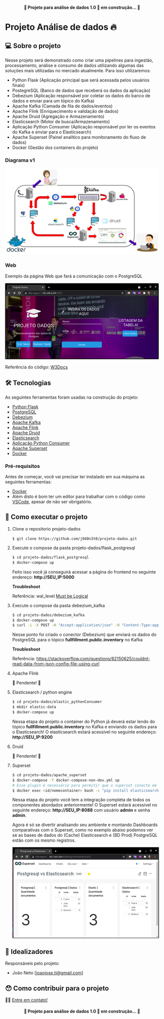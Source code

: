 <h4 align="center"> 
	🚧 Projeto para análise de dados 1.0 🚀 em construção... 🚧
</h4>

# Projeto Análise de dados 🔥

## 💻 Sobre o projeto

Nesse projeto será demonstrado como criar uma pipelines para ingestão, processamento, análise e consumo de dados utilizando algumas das soluções mais utilizadas no mercado atualmente. Para isso utilizaremos:
- Python Flask (Aplicação principal que será acessada pelos usuários finais)
- PostegreSQL (Banco de dados que receberá os dados da aplicação)
- Debezium (Aplicação responsável por coletar os dados do banco de dados e enviar para um tópico do Kafka)
- Apache Kafka (Camada de fila de dados/eventos)
- Apache Flink (Enriquecimento e validação de dados)
- Apache Druid (Agregação e Armazenamento)
- Elasticsearch (Motor de busca/Armazenamento)
- Aplicação Python Consumer (Aplicação responsável por ler os eventos do Kafka e enviar para o Elasticsearch)
- Apache Superset (Painel analítico para monitoramento do fluxo de dados)
- Docker (Gestão dos containers do projeto)

### Diagrama v1
![projeto-dados](apoio/projeto_dados.png)

### Web

Exemplo da página Web que fará a comunicação com o PostgreSQL

![projeto-dados](apoio/webpage.png)

Referência do código: [W3Docs](https://www.w3docs.com/tools/editor/5795)

## 🛠 Tecnologias

As seguintes ferramentas foram usadas na construção do projeto:

- [Python Flask][flask]
- [PostgreSQL][postgresql]
- [Debezium][debezium]
- [Apache Kafka][kafka]
- [Apache Flink][flink]
- [Apache Druid][druid]
- [Elasticsearch][elasticsearch]
- [Aplicação Python Consumer][python-kafka]
- [Apache Superset][superset]
- [Docker][Docker]

### Pré-requisitos

Antes de começar, você vai precisar ter instalado em sua máquina as seguintes ferramentas:

- [Docker][Docker]
- Além disto é bom ter um editor para trabalhar com o código como [VSCode][vscode], apesar de não ser obrigatório.

## 🚀 Como executar o projeto

1. Clone o repositorio projeto-dados

    ```$ git clone https://github.com/j040n3t0/projeto-dados.git```

2. Execute o compose da pasta projeto-dados/flask_postgresql

    ```bash
    $ cd projeto-dados/flask_postgresql
    $ docker-compose up
    ```

    Feito isso você já conseguirá acessar a página do frontend no seguinte endereço: **http://SEU_IP:5000**

    **Troubleshoot**

    Referência: wal_level [Must be Logical](https://stackoverflow.com/questions/59416301/how-to-change-postgres-docker-image-wal-level-on-setup)

3. Execute o compose da pasta debezium_kafka

    ```bash
    $ cd projeto-dados/debezium_kafka
    $ docker-compose up
    $ curl -i -X POST -H "Accept:application/json" -H "Content-Type:application/json" localhost:8083/connectors/ -d @./postgresql-connect.json
    ```

    Nesse ponto foi criado o conector (Debezium) que enviará os dados do PostgreSQL para o tópico **fullfillment.public.inventory** no Kafka

    **Troubleshoot**

    Referência: https://stackoverflow.com/questions/62150625/couldnt-read-data-from-json-config-file-using-curl

4. Apache Flink

    🚧 Pendente! 🚧

5. Elasticsearch / python engine

    ```bash
    $ cd projeto-dados/elastic_pythonConsumer
    $ mkdir elastic-data
    $ docker-compose up
    ```

    Nessa etapa do projeto o container do Python já deverá estar lendo do tópico **fullfillment.public.inventory** no Kafka e enviando os dados para o Elasticsearch! O elasticsearch estará acessível no seguinte endereço: **http://SEU_IP:9200**

6. Druid

    🚧 Pendente! 🚧

7. Superset

    ```bash
    $ cd projeto-dados/apache_superset
    $ docker-compose -f docker-compose-non-dev.yml up
    # Esse plugin é necessário para permitir que o superset conecte em bases Elasticsearch
    $ docker exec <id/nomecontainer> bash -c "pip install elasticsearch-dbapi"
    ```

    Nessa etapa do projeto você tem a integração completa de todos os componentes abordados anteriormente! O Superset estará acessível no seguinte endereço: **http://SEU_IP:8088** com usuário **admin** e senha **admin**. 
    
    Agora é só se divertir analisando seu ambiente e montando Dashboards comparativas com o Superset, como no exemplo abaixo podemos ver se as bases de dados do (Cache) Elasticsearch e (BD Prod) PostgreSQL estão com os mesmo registros.

    ![superset](apoio/superset.png)


## 🧠 Idealizadores

Responsáveis pelo projeto:
- João Neto [joaojose.ti@gmail.com]

## 😯 Como contribuir para o projeto

👋🏽 [Entre em contato!](https://t.me/j040n3t0)

<!-- ## 📝 Licença -->


<h4 align="center"> 
	🚧 Projeto para análise de dados 1.0 🚀 em construção... 🚧
</h4>

[vscode]: https://code.visualstudio.com/
[docker]: https://www.docker.com/
[flask]: https://flask.palletsprojects.com/en/2.0.x/
[postgresql]: https://www.postgresql.org/
[debezium]: https://debezium.io/
[kafka]: https://kafka.apache.org/
[flink]: https://flink.apache.org/
[druid]: https://druid.apache.org/
[superset]: https://superset.apache.org/
[elasticsearch]: https://www.elastic.co/pt/what-is/elasticsearch
[python-kafka]: https://github.com/dpkp/kafka-python